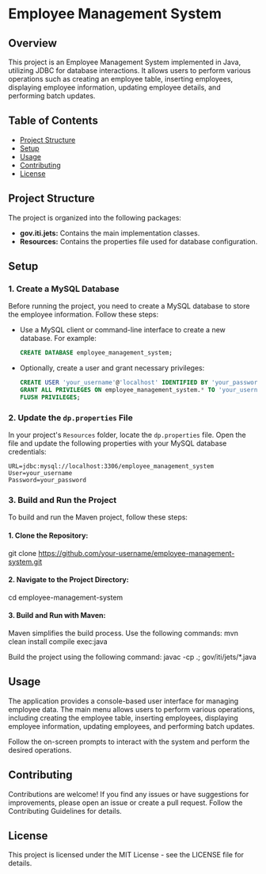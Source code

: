 # Employee Management System

## Overview

This project is an Employee Management System implemented in Java, utilizing JDBC for database interactions. It allows users to perform various operations such as creating an employee table, inserting employees, displaying employee information, updating employee details, and performing batch updates.

## Table of Contents

- [Project Structure](#project-structure)
- [Setup](#setup)
- [Usage](#usage)
- [Contributing](#contributing)
- [License](#license)

## Project Structure

The project is organized into the following packages:

- **gov.iti.jets:** Contains the main implementation classes.
- **Resources:** Contains the properties file used for database configuration.

## Setup

### 1. Create a MySQL Database

Before running the project, you need to create a MySQL database to store the employee information. Follow these steps:

   - Use a MySQL client or command-line interface to create a new database. For example:

     ```sql
     CREATE DATABASE employee_management_system;
     ```

   - Optionally, create a user and grant necessary privileges:

     ```sql
     CREATE USER 'your_username'@'localhost' IDENTIFIED BY 'your_password';
     GRANT ALL PRIVILEGES ON employee_management_system.* TO 'your_username'@'localhost';
     FLUSH PRIVILEGES;
     ```

### 2. Update the `dp.properties` File

In your project's `Resources` folder, locate the `dp.properties` file. Open the file and update the following properties with your MySQL database credentials:

   ```properties
   URL=jdbc:mysql://localhost:3306/employee_management_system
   User=your_username
   Password=your_password
   ```
### 3. Build and Run the Project
To build and run the Maven project, follow these steps:

#### 1. Clone the Repository:
git clone https://github.com/your-username/employee-management-system.git

#### 2. Navigate to the Project Directory:
cd employee-management-system

#### 3. Build and Run with Maven:
Maven simplifies the build process. Use the following commands:
mvn clean install compile exec:java

Build the project using the following command:
javac -cp .;<path-to-your-jar-files> gov/iti/jets/*.java

## Usage
The application provides a console-based user interface for managing employee data. The main menu allows users to perform various operations, including creating the employee table, inserting employees, displaying employee information, updating employees, and performing batch updates.

Follow the on-screen prompts to interact with the system and perform the desired operations.

## Contributing
Contributions are welcome! If you find any issues or have suggestions for improvements, please open an issue or create a pull request. Follow the Contributing Guidelines for details.

## License
This project is licensed under the MIT License - see the LICENSE file for details.
